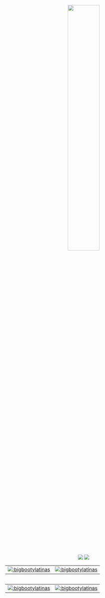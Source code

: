 <p align=center>
  <a href="https://discord.com/users/277674827215536129"><img src="https://lanyard-profile-readme.vercel.app/api/277674827215536129" width=45%></a>
</p>

<p align="center">
  <a href="https://github.com/bigbootylatinas"><img src="https://img.shields.io/github/followers/bigbootylatinas?style=for-the-badge"></img></a>
  <a href="https://github.com/bigbootylatinas"><img src="https://img.shields.io/github/stars/bigbootylatinas?style=for-the-badge"></img></a>
</p>



<table>
  <td>
<a href="https://www.roblox.com/users/53650704/profile"><img src="https://pbb.bio/profile/81777" alt=":bigbootylatinas" />
</td>
  <td>
<a href="https://www.roblox.com/users/81777/profile"><img src="https://pbb.bio/profile/4327514471" alt=":bigbootylatinas" />

</td>
</table>
<table>


<table>
<td>
<a href="https://www.roblox.com/users/4327514471/profile"><img src="https://bio.joshn4.repl.co/profile/81777" alt=":bigbootylatinas" />
</td>
<td>
<a href="https://www.roblox.com/users/53650704/profile"><img src="https://bio.joshn4.repl.co/profile/53650704" alt=":bigbootylatinas" />
</td>
</table>

